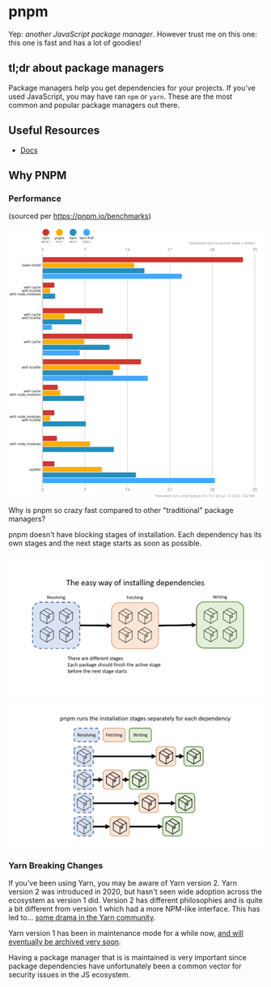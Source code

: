 # pnpm

Yep: _another JavaScript package manager_. However trust me on this one: this one is fast and has a lot of goodies!

## tl;dr about package managers

Package managers help you get dependencies for your projects. If you've used JavaScript, you may have ran `npm` or `yarn`. These are the most common and popular package managers out there.

## Useful Resources

- [Docs](https://pnpm.io/)

## Why PNPM

### Performance

(sourced per https://pnpm.io/benchmarks)

<p align="center">
  <img align="center" src="./images/05__pnpm_benchmarks.svg" width="700px" alt="PNPM Benchmarks Chart comparing it to other package managers">
</p>

Why is pnpm so crazy fast compared to other "traditional" package managers?

pnpm doesn't have blocking stages of installation. Each dependency has its own stages and the next stage starts as soon as possible.

<p align="center">
  <img align="center" src="./images/05__step_1.png" width="700px" alt="PNPM Benchmarks Chart comparing it to other package managers">
</p>

<p align="center">
  <img align="center" src="./images/05__step_2.jpg" width="700px" alt="PNPM Benchmarks Chart comparing it to other package managers">
</p>

### Yarn Breaking Changes

If you've been using Yarn, you may be aware of Yarn version 2. Yarn version 2 was introduced in 2020, but hasn't seen wide adoption across the ecosystem as version 1 did. Version 2 has different philosophies and is quite a bit different from version 1 which had a more NPM-like interface. This has led to... [some drama in the Yarn community](https://github.com/yarnpkg/berry/issues/766#issuecomment-578434425).

Yarn version 1 has been in maintenance mode for a while now, [and will eventually be archived very soon](https://dev.to/arcanis/introducing-yarn-2-4eh1#what-will-happen-to-the-legacy-codebase).

Having a package manager that is is maintained is very important since package dependencies have unfortunately been a common vector for security issues in the JS ecosystem.
